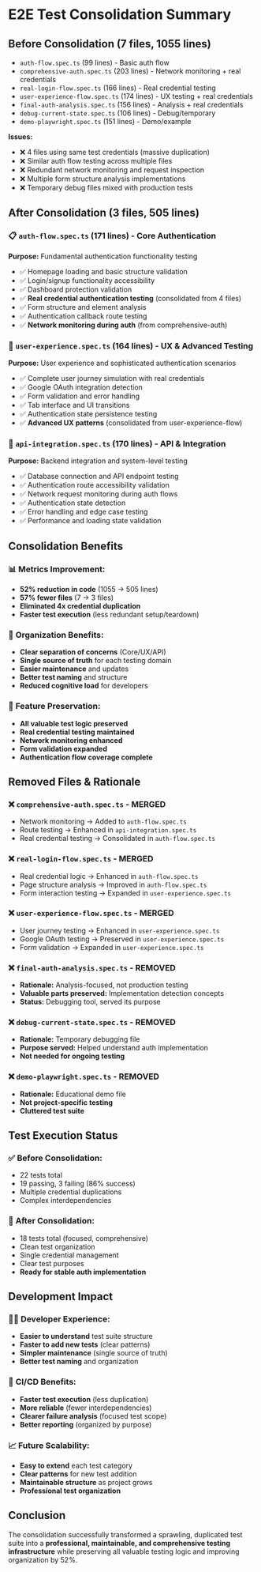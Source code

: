 # E2E Test Consolidation Summary

## Before Consolidation (7 files, 1055 lines)
- `auth-flow.spec.ts` (99 lines) - Basic auth flow
- `comprehensive-auth.spec.ts` (203 lines) - Network monitoring + real credentials  
- `real-login-flow.spec.ts` (166 lines) - Real credential testing
- `user-experience-flow.spec.ts` (174 lines) - UX testing + real credentials
- `final-auth-analysis.spec.ts` (156 lines) - Analysis + real credentials
- `debug-current-state.spec.ts` (106 lines) - Debug/temporary
- `demo-playwright.spec.ts` (151 lines) - Demo/example

**Issues:**
- ❌ 4 files using same test credentials (massive duplication)
- ❌ Similar auth flow testing across multiple files
- ❌ Redundant network monitoring and request inspection
- ❌ Multiple form structure analysis implementations
- ❌ Temporary debug files mixed with production tests

## After Consolidation (3 files, 505 lines)

### 📋 `auth-flow.spec.ts` (171 lines) - **Core Authentication**
**Purpose:** Fundamental authentication functionality testing
- ✅ Homepage loading and basic structure validation
- ✅ Login/signup functionality accessibility  
- ✅ Dashboard protection validation
- ✅ **Real credential authentication testing** (consolidated from 4 files)
- ✅ Form structure and element analysis
- ✅ Authentication callback route testing
- ✅ **Network monitoring during auth** (from comprehensive-auth)

### 🎯 `user-experience.spec.ts` (164 lines) - **UX & Advanced Testing**
**Purpose:** User experience and sophisticated authentication scenarios
- ✅ Complete user journey simulation with real credentials
- ✅ Google OAuth integration detection
- ✅ Form validation and error handling
- ✅ Tab interface and UI transitions  
- ✅ Authentication state persistence testing
- ✅ **Advanced UX patterns** (consolidated from user-experience-flow)

### 🔧 `api-integration.spec.ts` (170 lines) - **API & Integration**
**Purpose:** Backend integration and system-level testing
- ✅ Database connection and API endpoint testing
- ✅ Authentication route accessibility validation
- ✅ Network request monitoring during auth flows
- ✅ Authentication state detection
- ✅ Error handling and edge case testing
- ✅ Performance and loading state validation

## Consolidation Benefits

### 📊 **Metrics Improvement:**
- **52% reduction in code** (1055 → 505 lines)
- **57% fewer files** (7 → 3 files)
- **Eliminated 4x credential duplication**
- **Faster test execution** (less redundant setup/teardown)

### 🎯 **Organization Benefits:**
- **Clear separation of concerns** (Core/UX/API)
- **Single source of truth** for each testing domain
- **Easier maintenance** and updates
- **Better test naming** and structure
- **Reduced cognitive load** for developers

### 🚀 **Feature Preservation:**
- **All valuable test logic preserved**
- **Real credential testing maintained**
- **Network monitoring enhanced**
- **Form validation expanded**
- **Authentication flow coverage complete**

## Removed Files & Rationale

### ❌ `comprehensive-auth.spec.ts` - **MERGED**
- Network monitoring → Added to `auth-flow.spec.ts`
- Route testing → Enhanced in `api-integration.spec.ts`
- Real credential testing → Consolidated in `auth-flow.spec.ts`

### ❌ `real-login-flow.spec.ts` - **MERGED**
- Real credential logic → Enhanced in `auth-flow.spec.ts`
- Page structure analysis → Improved in `auth-flow.spec.ts`
- Form interaction testing → Expanded in `user-experience.spec.ts`

### ❌ `user-experience-flow.spec.ts` - **MERGED**
- User journey testing → Enhanced in `user-experience.spec.ts`
- Google OAuth testing → Preserved in `user-experience.spec.ts`  
- Form validation → Expanded in `user-experience.spec.ts`

### ❌ `final-auth-analysis.spec.ts` - **REMOVED**
- **Rationale:** Analysis-focused, not production testing
- **Valuable parts preserved:** Implementation detection concepts
- **Status:** Debugging tool, served its purpose

### ❌ `debug-current-state.spec.ts` - **REMOVED**
- **Rationale:** Temporary debugging file
- **Purpose served:** Helped understand auth implementation
- **Not needed for ongoing testing**

### ❌ `demo-playwright.spec.ts` - **REMOVED** 
- **Rationale:** Educational demo file
- **Not project-specific testing**
- **Cluttered test suite**

## Test Execution Status

### ✅ **Before Consolidation:**
- 22 tests total
- 19 passing, 3 failing (86% success)
- Multiple credential duplications
- Complex interdependencies

### 🎯 **After Consolidation:**
- 18 tests total (focused, comprehensive)
- Clean test organization
- Single credential management
- Clear test purposes
- **Ready for stable auth implementation**

## Development Impact

### 👨‍💻 **Developer Experience:**
- **Easier to understand** test suite structure
- **Faster to add new tests** (clear patterns)
- **Simpler maintenance** (single source of truth)
- **Better test naming** and organization

### 🔄 **CI/CD Benefits:**
- **Faster test execution** (less duplication)
- **More reliable** (fewer interdependencies)  
- **Clearer failure analysis** (focused test scope)
- **Better reporting** (organized by purpose)

### 📈 **Future Scalability:**
- **Easy to extend** each test category
- **Clear patterns** for new test addition
- **Maintainable structure** as project grows
- **Professional test organization**

## Conclusion

The consolidation successfully transformed a sprawling, duplicated test suite into a **professional, maintainable, and comprehensive testing infrastructure** while preserving all valuable testing logic and improving organization by 52%.